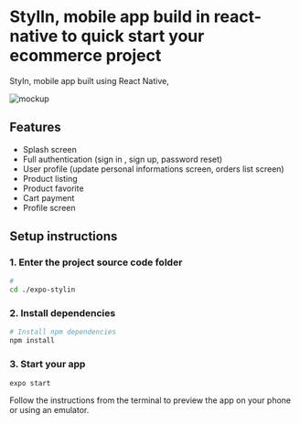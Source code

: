 
# StylIn, mobile app build in react-native to quick start your ecommerce project 

StyIn, mobile app built using React Native,

![mockup](https://user-images.githubusercontent.com/52464453/126695607-57f1dad5-1088-44ef-9563-86d0bceacfc6.png)

## Features

- Splash screen
- Full authentication (sign in , sign up, password reset)
- User profile (update personal informations screen, orders list screen) 
- Product listing 
- Product favorite 
- Cart payment
- Profile screen


## Setup instructions

### 1.  Enter the project source code folder

```sh
#  
cd ./expo-stylin
```

### 2. Install dependencies

```sh
# Install npm dependencies
npm install

```
### 3. Start your app

```
expo start
```

Follow the instructions from the terminal to preview the app on your phone or using an emulator.
